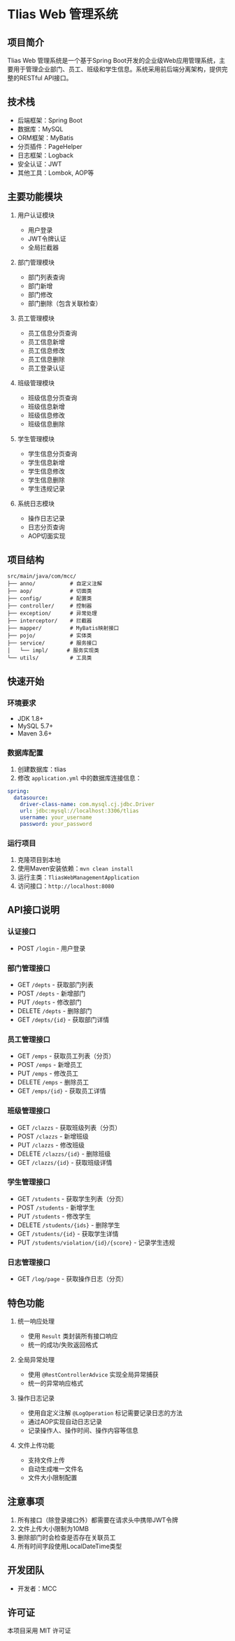 # Tlias Web 管理系统

## 项目简介
Tlias Web 管理系统是一个基于Spring Boot开发的企业级Web应用管理系统，主要用于管理企业部门、员工、班级和学生信息。系统采用前后端分离架构，提供完整的RESTful API接口。

## 技术栈
- 后端框架：Spring Boot
- 数据库：MySQL
- ORM框架：MyBatis
- 分页插件：PageHelper
- 日志框架：Logback
- 安全认证：JWT
- 其他工具：Lombok, AOP等

## 主要功能模块
1. 用户认证模块
   - 用户登录
   - JWT令牌认证
   - 全局拦截器

2. 部门管理模块
   - 部门列表查询
   - 部门新增
   - 部门修改
   - 部门删除（包含关联检查）

3. 员工管理模块
   - 员工信息分页查询
   - 员工信息新增
   - 员工信息修改
   - 员工信息删除
   - 员工登录认证

4. 班级管理模块
   - 班级信息分页查询
   - 班级信息新增
   - 班级信息修改
   - 班级信息删除

5. 学生管理模块
   - 学生信息分页查询
   - 学生信息新增
   - 学生信息修改
   - 学生信息删除
   - 学生违规记录

6. 系统日志模块
   - 操作日志记录
   - 日志分页查询
   - AOP切面实现

## 项目结构
```
src/main/java/com/mcc/
├── anno/           # 自定义注解
├── aop/            # 切面类
├── config/         # 配置类
├── controller/     # 控制器
├── exception/      # 异常处理
├── interceptor/    # 拦截器
├── mapper/         # MyBatis映射接口
├── pojo/           # 实体类
├── service/        # 服务接口
│   └── impl/      # 服务实现类
└── utils/          # 工具类
```

## 快速开始

### 环境要求
- JDK 1.8+
- MySQL 5.7+
- Maven 3.6+

### 数据库配置
1. 创建数据库：tlias
2. 修改 `application.yml` 中的数据库连接信息：
```yaml
spring:
  datasource:
    driver-class-name: com.mysql.cj.jdbc.Driver
    url: jdbc:mysql://localhost:3306/tlias
    username: your_username
    password: your_password
```

### 运行项目
1. 克隆项目到本地
2. 使用Maven安装依赖：`mvn clean install`
3. 运行主类：`TliasWebManagementApplication`
4. 访问接口：`http://localhost:8080`

## API接口说明

### 认证接口
- POST `/login` - 用户登录

### 部门管理接口
- GET `/depts` - 获取部门列表
- POST `/depts` - 新增部门
- PUT `/depts` - 修改部门
- DELETE `/depts` - 删除部门
- GET `/depts/{id}` - 获取部门详情

### 员工管理接口
- GET `/emps` - 获取员工列表（分页）
- POST `/emps` - 新增员工
- PUT `/emps` - 修改员工
- DELETE `/emps` - 删除员工
- GET `/emps/{id}` - 获取员工详情

### 班级管理接口
- GET `/clazzs` - 获取班级列表（分页）
- POST `/clazzs` - 新增班级
- PUT `/clazzs` - 修改班级
- DELETE `/clazzs/{id}` - 删除班级
- GET `/clazzs/{id}` - 获取班级详情

### 学生管理接口
- GET `/students` - 获取学生列表（分页）
- POST `/students` - 新增学生
- PUT `/students` - 修改学生
- DELETE `/students/{ids}` - 删除学生
- GET `/students/{id}` - 获取学生详情
- PUT `/students/violation/{id}/{score}` - 记录学生违规

### 日志管理接口
- GET `/log/page` - 获取操作日志（分页）

## 特色功能
1. 统一响应处理
   - 使用 `Result` 类封装所有接口响应
   - 统一的成功/失败返回格式

2. 全局异常处理
   - 使用 `@RestControllerAdvice` 实现全局异常捕获
   - 统一的异常响应格式

3. 操作日志记录
   - 使用自定义注解 `@LogOperation` 标记需要记录日志的方法
   - 通过AOP实现自动日志记录
   - 记录操作人、操作时间、操作内容等信息

4. 文件上传功能
   - 支持文件上传
   - 自动生成唯一文件名
   - 文件大小限制配置

## 注意事项
1. 所有接口（除登录接口外）都需要在请求头中携带JWT令牌
2. 文件上传大小限制为10MB
3. 删除部门时会检查是否存在关联员工
4. 所有时间字段使用LocalDateTime类型

## 开发团队
- 开发者：MCC

## 许可证
本项目采用 MIT 许可证 